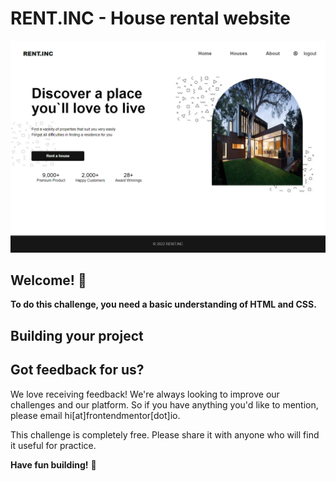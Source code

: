 # RENT.INC - House rental website

![Design preview for the website](./Home%20page%20design.png)

## Welcome! 👋



**To do this challenge, you need a basic understanding of HTML and CSS.**




## Building your project




## Got feedback for us?

We love receiving feedback! We're always looking to improve our challenges and our platform. So if you have anything you'd like to mention, please email hi[at]frontendmentor[dot]io.

This challenge is completely free. Please share it with anyone who will find it useful for practice.

**Have fun building!** 🚀
